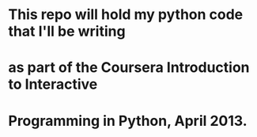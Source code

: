 # This repo will hold my python code that I'll be writing
# as part of the Coursera Introduction to Interactive 
# Programming in Python, April 2013.
